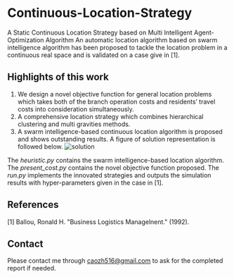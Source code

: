 # Continuous-Location-Strategy
A Static Continuous Location Strategy based on Multi Intelligent Agent-Optimization Algorithm
An automatic location algorithm based on swarm intelligence algorithm has been proposed to tackle the location problem in a continuous real space and is validated on a case give in [1]. 

## Highlights of this work
1. We design a novel objective function for general location problems which takes both of the branch operation costs and residents’ travel costs into consideration simultaneously.
2. A comprehensive location strategy which combines hierarchical clustering and multi gravities methods.
3. A swarm intelligence-based continuous location algorithm is proposed and shows outstanding results. A figure of solution representation is followed below.
![solution](https://github.com/SupermanCaozh/Continuous-Location-Strategy/assets/96049887/688e238f-143a-41e8-8144-f1aaacf2fab3)


The *heuristic.py* contains the swarm intelligence-based location algorithm. The *present_cost.py* contains the novel objective function proposed. The *run.py* implements the innovated strategies and outputs the simulation results with hyper-parameters given in the case in [1].

## References
[1] Ballou, Ronald H. "Business Logistics Managelnent." (1992).

## Contact
Please contact me through caozh516@gmail.com to ask for the completed report if needed.
